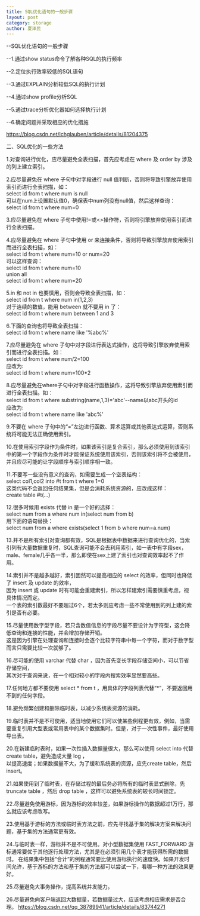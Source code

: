```yaml
---
title: SQL优化语句的一般步骤
layout: post
category: storage
author: 夏泽民
---
```

--SQL优化语句的一般步骤

--1.通过show status命令了解各种SQL的执行频率

--2.定位执行效率较低的SQL语句

--3.通过EXPLAIN分析较低SQL的执行计划

--4.通过show profile分析SQL

--5.通过trace分析优化器如何选择执行计划

--6.确定问题并采取相应的优化措施
<!-- more -->

https://blog.csdn.net/ichglauben/article/details/81204375

二、SQL优化的一些方法

1.对查询进行优化，应尽量避免全表扫描，首先应考虑在 where 及 order by 涉及的列上建立索引。    
    
2.应尽量避免在 where 子句中对字段进行 null 值判断，否则将导致引擎放弃使用索引而进行全表扫描，如：    
select id from t where num is null    
可以在num上设置默认值0，确保表中num列没有null值，然后这样查询：    
select id from t where num=0    
    
3.应尽量避免在 where 子句中使用!=或<>操作符，否则将引擎放弃使用索引而进行全表扫描。    
    
4.应尽量避免在 where 子句中使用 or 来连接条件，否则将导致引擎放弃使用索引而进行全表扫描，如：    
select id from t where num=10 or num=20    
可以这样查询：    
select id from t where num=10    
union all    
select id from t where num=20    
    
5.in 和 not in 也要慎用，否则会导致全表扫描，如：    
select id from t where num in(1,2,3)    
对于连续的数值，能用 between 就不要用 in 了：    
select id from t where num between 1 and 3    
    
6.下面的查询也将导致全表扫描：    
select id from t where name like '%abc%'    
    
7.应尽量避免在 where 子句中对字段进行表达式操作，这将导致引擎放弃使用索引而进行全表扫描。如：    
select id from t where num/2=100    
应改为:    
select id from t where num=100*2    
    
8.应尽量避免在where子句中对字段进行函数操作，这将导致引擎放弃使用索引而进行全表扫描。如：    
select id from t where substring(name,1,3)='abc'--name以abc开头的id    
应改为:    
select id from t where name like 'abc%'    
    
9.不要在 where 子句中的“=”左边进行函数、算术运算或其他表达式运算，否则系统将可能无法正确使用索引。    
    
10.在使用索引字段作为条件时，如果该索引是复合索引，那么必须使用到该索引中的第一个字段作为条件时才能保证系统使用该索引，否则该索引将不会被使用，并且应尽可能的让字段顺序与索引顺序相一致。    
    
11.不要写一些没有意义的查询，如需要生成一个空表结构：    
select col1,col2 into #t from t where 1=0    
这类代码不会返回任何结果集，但是会消耗系统资源的，应改成这样：    
create table #t(...)    
    
12.很多时候用 exists 代替 in 是一个好的选择：    
select num from a where num in(select num from b)    
用下面的语句替换：    
select num from a where exists(select 1 from b where num=a.num)    
    
13.并不是所有索引对查询都有效，SQL是根据表中数据来进行查询优化的，当索引列有大量数据重复时，SQL查询可能不会去利用索引，如一表中有字段sex，male、female几乎各一半，那么即使在sex上建了索引也对查询效率起不了作用。    
    
14.索引并不是越多越好，索引固然可以提高相应的 select 的效率，但同时也降低了 insert 及 update 的效率，    
因为 insert 或 update 时有可能会重建索引，所以怎样建索引需要慎重考虑，视具体情况而定。    
一个表的索引数最好不要超过6个，若太多则应考虑一些不常使用到的列上建的索引是否有必要。    
    
15.尽量使用数字型字段，若只含数值信息的字段尽量不要设计为字符型，这会降低查询和连接的性能，并会增加存储开销。    
这是因为引擎在处理查询和连接时会逐个比较字符串中每一个字符，而对于数字型而言只需要比较一次就够了。    
    
16.尽可能的使用 varchar 代替 char ，因为首先变长字段存储空间小，可以节省存储空间，    
其次对于查询来说，在一个相对较小的字段内搜索效率显然要高些。    
    
17.任何地方都不要使用 select * from t ，用具体的字段列表代替“*”，不要返回用不到的任何字段。    
    
18.避免频繁创建和删除临时表，以减少系统表资源的消耗。

19.临时表并不是不可使用，适当地使用它们可以使某些例程更有效，例如，当需要重复引用大型表或常用表中的某个数据集时。但是，对于一次性事件，最好使用导出表。    
    
20.在新建临时表时，如果一次性插入数据量很大，那么可以使用 select into 代替 create table，避免造成大量 log ，    
以提高速度；如果数据量不大，为了缓和系统表的资源，应先create table，然后insert。

21.如果使用到了临时表，在存储过程的最后务必将所有的临时表显式删除，先 truncate table ，然后 drop table ，这样可以避免系统表的较长时间锁定。    
    
22.尽量避免使用游标，因为游标的效率较差，如果游标操作的数据超过1万行，那么就应该考虑改写。    
    
23.使用基于游标的方法或临时表方法之前，应先寻找基于集的解决方案来解决问题，基于集的方法通常更有效。

24.与临时表一样，游标并不是不可使用。对小型数据集使用 FAST_FORWARD 游标通常要优于其他逐行处理方法，尤其是在必须引用几个表才能获得所需的数据时。
在结果集中包括“合计”的例程通常要比使用游标执行的速度快。如果开发时间允许，基于游标的方法和基于集的方法都可以尝试一下，看哪一种方法的效果更好。

25.尽量避免大事务操作，提高系统并发能力。

26.尽量避免向客户端返回大数据量，若数据量过大，应该考虑相应需求是否合理。
https://blog.csdn.net/qq_38789941/article/details/83744271

